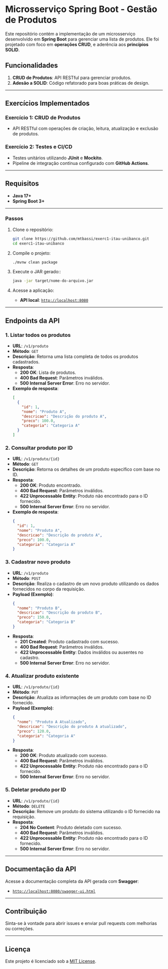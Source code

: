 # Microsserviço Spring Boot - Gestão de Produtos

Este repositório contém a implementação de um microsserviço desenvolvido em **Spring Boot** para gerenciar uma lista de produtos. Ele foi projetado com foco em **operações CRUD**, e aderência aos **princípios SOLID**.

## Funcionalidades
1. **CRUD de Produtos**: API RESTful para gerenciar produtos.
2. **Adesão a SOLID**: Código refatorado para boas práticas de design.

---

## Exercícios Implementados

### Exercício 1: CRUD de Produtos
- API RESTful com operações de criação, leitura, atualização e exclusão de produtos.
  
### Exercício 2: Testes e CI/CD
- Testes unitários utilizando **JUnit** e **Mockito**.
- Pipeline de integração contínua configurado com **GitHub Actions**.

---

## Requisitos
- **Java 17+**
- **Spring Boot 3+**

---

### Passos
1. Clone o repositório:
   ```bash
   git clone https://github.com/mtbassi/exerc1-itau-unibanco.git
   cd exerc1-itau-unibanco
   ```

2. Compile o projeto:
   ```bash
   ./mvnw clean package
   ```

3. Execute o JAR gerado::
   ```bash
   java -jar target/nome-do-arquivo.jar
   ```

4. Acesse a aplicação:
   - **API local**: [`http://localhost:8080`](http://localhost:8080)
     
---

## Endpoints da API

### 1. **Listar todos os produtos**
- **URL**: `/v1/produto`
- **Método**: `GET`
- **Descrição**: Retorna uma lista completa de todos os produtos cadastrados.
- **Resposta**:
  - **200 OK**: Lista de produtos.
  - **400 Bad Request**: Parâmetros inválidos.
  - **500 Internal Server Error**: Erro no servidor.
- **Exemplo de resposta**:
  ```json
  [
    {
      "id": 1,
      "nome": "Produto A",
      "descricao": "Descrição do produto A",
      "preco": 100.0,
      "categoria": "Categoria A"
    }
  ]
  ```

### 2. **Consultar produto por ID**
- **URL**: `/v1/produto/{id}`
- **Método**: `GET`
- **Descrição**: Retorna os detalhes de um produto específico com base no ID.
- **Resposta**:
  - **200 OK**: Produto encontrado.
  - **400 Bad Request**: Parâmetros inválidos.
  - **422 Unprocessable Entity**: Produto não encontrado para o ID fornecido.
  - **500 Internal Server Error**: Erro no servidor.
- **Exemplo de resposta**:
  ```json
  {
    "id": 1,
    "nome": "Produto A",
    "descricao": "Descrição do produto A",
    "preco": 100.0,
    "categoria": "Categoria A"
  }
  ```

### 3. **Cadastrar novo produto**
- **URL**: `/v1/produto`
- **Método**: `POST`
- **Descrição**: Realiza o cadastro de um novo produto utilizando os dados fornecidos no corpo da requisição.
- **Payload (Exemplo)**:
  ```json
  {
    "nome": "Produto B",
    "descricao": "Descrição do produto B",
    "preco": 150.0,
    "categoria": "Categoria B"
  }
  ```
- **Resposta**:
  - **201 Created**: Produto cadastrado com sucesso.
  - **400 Bad Request**: Parâmetros inválidos.
  - **422 Unprocessable Entity**: Dados inválidos ou ausentes no cadastro.
  - **500 Internal Server Error**: Erro no servidor.

### 4. **Atualizar produto existente**
- **URL**: `/v1/produto/{id}`
- **Método**: `PUT`
- **Descrição**: Atualiza as informações de um produto com base no ID fornecido.
- **Payload (Exemplo)**:
  ```json
  {
    "nome": "Produto A Atualizado",
    "descricao": "Descrição do produto A atualizado",
    "preco": 120.0,
    "categoria": "Categoria A"
  }
  ```
- **Resposta**:
  - **200 OK**: Produto atualizado com sucesso.
  - **400 Bad Request**: Parâmetros inválidos.
  - **422 Unprocessable Entity**: Produto não encontrado para o ID fornecido.
  - **500 Internal Server Error**: Erro no servidor.

### 5. **Deletar produto por ID**
- **URL**: `/v1/produto/{id}`
- **Método**: `DELETE`
- **Descrição**: Remove um produto do sistema utilizando o ID fornecido na requisição.
- **Resposta**:
  - **204 No Content**: Produto deletado com sucesso.
  - **400 Bad Request**: Parâmetros inválidos.
  - **422 Unprocessable Entity**: Produto não encontrado para o ID fornecido.
  - **500 Internal Server Error**: Erro no servidor.

---

## Documentação da API
Acesse a documentação completa da API gerada com **Swagger**:
- [`http://localhost:8080/swagger-ui.html`](http://localhost:8080/swagger-ui.html)

---

## Contribuição
Sinta-se à vontade para abrir issues e enviar pull requests com melhorias ou correções. 

---

## Licença
Este projeto é licenciado sob a [MIT License](LICENSE).
